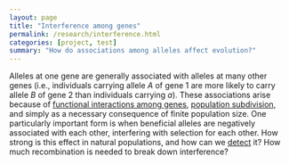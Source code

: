 ```yaml
---
layout: page
title: "Interference among genes"
permalink: /research/interference.html
categories: [project, test]
summary: "How do associations among alleles affect evolution?"
---
```


Alleles at one gene are generally associated with alleles at many other genes 
(i.e., individuals carrying allele _A_ of gene 1 are more likely to carry allele _B_ of gene 2 than individuals carrying _a_).
These associations arise because of [functional interactions among genes](/research/complex.html),
[population subdivision](/research/space.html), and simply as a necessary consequence of finite population size.
One particularly important form is when beneficial alleles are negatively associated with each other,
interfering with selection for each other.
How strong is this effect in natural populations, and how can we [detect](/research/inference.html) it? 
How much recombination is needed to break down interference? 

